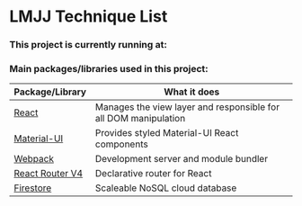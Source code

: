 # LMJJ Technique List

### This project is currently running at:

### Main packages/libraries used in this project:

| Package/Library                                            | What it does                                                    |
| ---------------------------------------------------------- | --------------------------------------------------------------- |
| [React](https://facebook.github.io/react/)                 | Manages the view layer and responsible for all DOM manipulation |
| [Material-UI](http://www.material-ui.com/#/)               | Provides styled Material-UI React components                    |
| [Webpack](https://webpack.github.io/)                      | Development server and module bundler                           |
| [React Router V4](https://reacttraining.com/react-router/) | Declarative router for React                                    |
| [Firestore](https://firebase.google.com/docs/firestore/)   | Scaleable NoSQL cloud database                                  |
